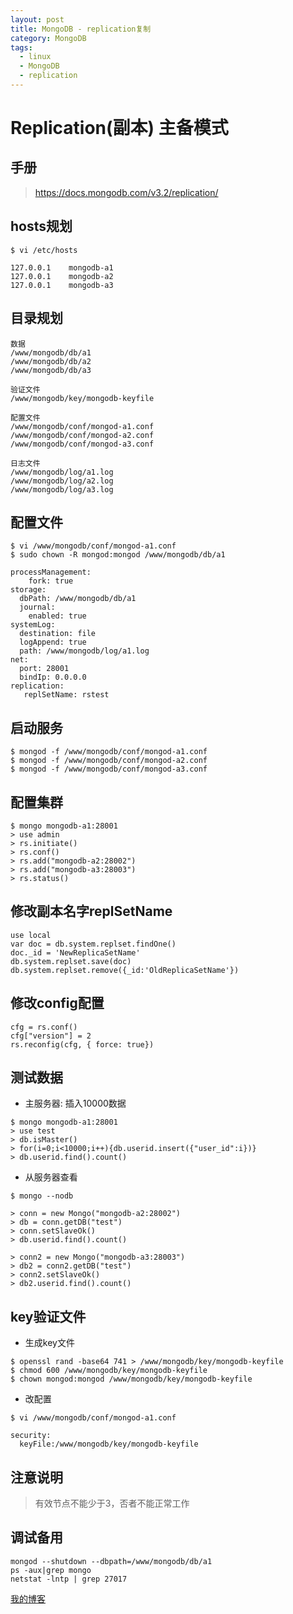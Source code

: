 ```yaml
---
layout: post
title: MongoDB - replication复制
category: MongoDB
tags:
  - linux
  - MongoDB
  - replication
---
```


# Replication(副本) 主备模式

## 手册

> https://docs.mongodb.com/v3.2/replication/

## hosts规划

```
$ vi /etc/hosts

127.0.0.1    mongodb-a1
127.0.0.1    mongodb-a2
127.0.0.1    mongodb-a3
```

## 目录规划

```
数据
/www/mongodb/db/a1
/www/mongodb/db/a2
/www/mongodb/db/a3

验证文件
/www/mongodb/key/mongodb-keyfile

配置文件
/www/mongodb/conf/mongod-a1.conf
/www/mongodb/conf/mongod-a2.conf
/www/mongodb/conf/mongod-a3.conf

日志文件
/www/mongodb/log/a1.log
/www/mongodb/log/a2.log
/www/mongodb/log/a3.log
```

## 配置文件

```
$ vi /www/mongodb/conf/mongod-a1.conf
$ sudo chown -R mongod:mongod /www/mongodb/db/a1

processManagement:
    fork: true
storage:
  dbPath: /www/mongodb/db/a1
  journal:
    enabled: true
systemLog:
  destination: file
  logAppend: true
  path: /www/mongodb/log/a1.log
net:
  port: 28001
  bindIp: 0.0.0.0
replication:
   replSetName: rstest
```

## 启动服务

```
$ mongod -f /www/mongodb/conf/mongod-a1.conf
$ mongod -f /www/mongodb/conf/mongod-a2.conf
$ mongod -f /www/mongodb/conf/mongod-a3.conf
```

## 配置集群

```
$ mongo mongodb-a1:28001
> use admin
> rs.initiate()
> rs.conf()
> rs.add("mongodb-a2:28002")
> rs.add("mongodb-a3:28003")
> rs.status()
```

## 修改副本名字replSetName

```
use local  
var doc = db.system.replset.findOne()  
doc._id = 'NewReplicaSetName'
db.system.replset.save(doc)  
db.system.replset.remove({_id:'OldReplicaSetName'})
```

## 修改config配置

```
cfg = rs.conf()
cfg["version"] = 2
rs.reconfig(cfg, { force: true})
```

## 测试数据

- 主服务器: 插入10000数据

```
$ mongo mongodb-a1:28001
> use test
> db.isMaster()
> for(i=0;i<10000;i++){db.userid.insert({"user_id":i})}
> db.userid.find().count()
```

- 从服务器查看

```
$ mongo --nodb

> conn = new Mongo("mongodb-a2:28002")
> db = conn.getDB("test")
> conn.setSlaveOk()
> db.userid.find().count()

> conn2 = new Mongo("mongodb-a3:28003")
> db2 = conn2.getDB("test")
> conn2.setSlaveOk()
> db2.userid.find().count()
```

## key验证文件

- 生成key文件

```
$ openssl rand -base64 741 > /www/mongodb/key/mongodb-keyfile
$ chmod 600 /www/mongodb/key/mongodb-keyfile
$ chown mongod:mongod /www/mongodb/key/mongodb-keyfile
```

- 改配置

```
$ vi /www/mongodb/conf/mongod-a1.conf

security:
  keyFile:/www/mongodb/key/mongodb-keyfile
```

## 注意说明

> 有效节点不能少于3，否者不能正常工作

## 调试备用

```
mongod --shutdown --dbpath=/www/mongodb/db/a1
ps -aux|grep mongo
netstat -lntp | grep 27017
```

[我的博客](https://hans007.github.io)